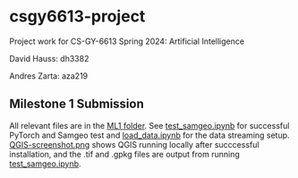 # csgy6613-project

Project work for CS-GY-6613 Spring 2024: Artificial Intelligence

David Hauss: dh3382

Andres Zarta: aza219

## Milestone 1 Submission
All relevant files are in the [ML1 folder](ML1). See [test_samgeo.ipynb](ML1/test_samgeo.ipynb) for successful PyTorch and Samgeo test and [load_data.ipynb](ML1/load_data.ipynb) for the data streaming setup. [QGIS-screenshot.png](ML1/QGIS-screenshot.png) shows QGIS running locally after succcessful installation, and the .tif and .gpkg files are output from running [test_samgeo.ipynb](ML1/test_samgeo.ipynb).
